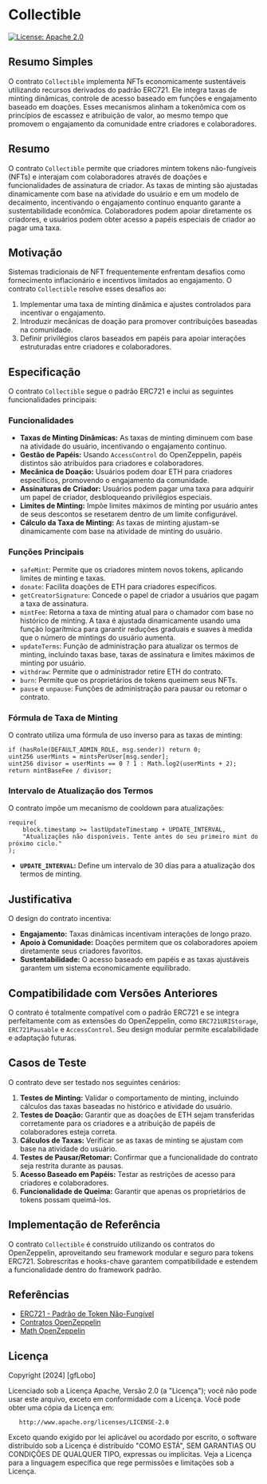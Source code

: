 # Collectible

[![License: Apache 2.0](https://img.shields.io/badge/License-Apache%202.0-blue.svg)](/LICENSE)

## Resumo Simples

O contrato `Collectible` implementa NFTs economicamente sustentáveis utilizando recursos derivados do padrão ERC721. Ele integra taxas de minting dinâmicas, controle de acesso baseado em funções e engajamento baseado em doações. Esses mecanismos alinham a tokenômica com os princípios de escassez e atribuição de valor, ao mesmo tempo que promovem o engajamento da comunidade entre criadores e colaboradores.

## Resumo

O contrato `Collectible` permite que criadores mintem tokens não-fungíveis (NFTs) e interajam com colaboradores através de doações e funcionalidades de assinatura de criador. As taxas de minting são ajustadas dinamicamente com base na atividade do usuário e em um modelo de decaimento, incentivando o engajamento contínuo enquanto garante a sustentabilidade econômica. Colaboradores podem apoiar diretamente os criadores, e usuários podem obter acesso a papéis especiais de criador ao pagar uma taxa.

## Motivação

Sistemas tradicionais de NFT frequentemente enfrentam desafios como fornecimento inflacionário e incentivos limitados ao engajamento. O contrato `Collectible` resolve esses desafios ao:

1. Implementar uma taxa de minting dinâmica e ajustes controlados para incentivar o engajamento.
2. Introduzir mecânicas de doação para promover contribuições baseadas na comunidade.
3. Definir privilégios claros baseados em papéis para apoiar interações estruturadas entre criadores e colaboradores.

## Especificação

O contrato `Collectible` segue o padrão ERC721 e inclui as seguintes funcionalidades principais:

### Funcionalidades

- **Taxas de Minting Dinâmicas:** As taxas de minting diminuem com base na atividade do usuário, incentivando o engajamento contínuo.
- **Gestão de Papéis:** Usando `AccessControl` do OpenZeppelin, papéis distintos são atribuídos para criadores e colaboradores.
- **Mecânica de Doação:** Usuários podem doar ETH para criadores específicos, promovendo o engajamento da comunidade.
- **Assinaturas de Criador:** Usuários podem pagar uma taxa para adquirir um papel de criador, desbloqueando privilégios especiais.
- **Limites de Minting:** Impõe limites máximos de minting por usuário antes de seus descontos se resetarem dentro de um limite configurável.
- **Cálculo da Taxa de Minting:** As taxas de minting ajustam-se dinamicamente com base na atividade de minting do usuário.

### Funções Principais

- `safeMint`: Permite que os criadores mintem novos tokens, aplicando limites de minting e taxas.
- `donate`: Facilita doações de ETH para criadores específicos.
- `getCreatorSignature`: Concede o papel de criador a usuários que pagam a taxa de assinatura.
- `mintFee`: Retorna a taxa de minting atual para o chamador com base no histórico de minting. A taxa é ajustada dinamicamente usando uma função logarítmica para garantir reduções graduais e suaves à medida que o número de mintings do usuário aumenta.
- `updateTerms`: Função de administração para atualizar os termos de minting, incluindo taxas base, taxas de assinatura e limites máximos de minting por usuário.
- `withdraw`: Permite que o administrador retire ETH do contrato.
- `burn`: Permite que os proprietários de tokens queimem seus NFTs.
- `pause` e `unpause`: Funções de administração para pausar ou retomar o contrato.

### Fórmula de Taxa de Minting

O contrato utiliza uma fórmula de uso inverso para as taxas de minting:

```solidity
if (hasRole(DEFAULT_ADMIN_ROLE, msg.sender)) return 0;
uint256 userMints = mintsPerUser[msg.sender];
uint256 divisor = userMints == 0 ? 1 : Math.log2(userMints + 2);
return mintBaseFee / divisor;
```

### Intervalo de Atualização dos Termos

O contrato impõe um mecanismo de cooldown para atualizações:

```solidity
require(
    block.timestamp >= lastUpdateTimestamp + UPDATE_INTERVAL, 
    "Atualizações não disponíveis. Tente antes do seu primeiro mint do próximo ciclo."
);
```

- **`UPDATE_INTERVAL`:** Define um intervalo de 30 dias para a atualização dos termos de minting.

## Justificativa

O design do contrato incentiva:

- **Engajamento:** Taxas dinâmicas incentivam interações de longo prazo.
- **Apoio à Comunidade:** Doações permitem que os colaboradores apoiem diretamente seus criadores favoritos.
- **Sustentabilidade:** O acesso baseado em papéis e as taxas ajustáveis garantem um sistema economicamente equilibrado.

## Compatibilidade com Versões Anteriores

O contrato é totalmente compatível com o padrão ERC721 e se integra perfeitamente com as extensões do OpenZeppelin, como `ERC721URIStorage`, `ERC721Pausable` e `AccessControl`. Seu design modular permite escalabilidade e adaptação futuras.

## Casos de Teste

O contrato deve ser testado nos seguintes cenários:

1. **Testes de Minting:** Validar o comportamento de minting, incluindo cálculos das taxas baseadas no histórico e atividade do usuário.
2. **Testes de Doação:** Garantir que as doações de ETH sejam transferidas corretamente para os criadores e a atribuição de papéis de colaboradores esteja correta.
3. **Cálculos de Taxas:** Verificar se as taxas de minting se ajustam com base na atividade do usuário.
4. **Testes de Pausar/Retomar:** Confirmar que a funcionalidade do contrato seja restrita durante as pausas.
5. **Acesso Baseado em Papéis:** Testar as restrições de acesso para criadores e colaboradores.
6. **Funcionalidade de Queima:** Garantir que apenas os proprietários de tokens possam queimá-los.

## Implementação de Referência

O contrato `Collectible` é construído utilizando os contratos do OpenZeppelin, aproveitando seu framework modular e seguro para tokens ERC721. Sobrescritas e hooks-chave garantem compatibilidade e estendem a funcionalidade dentro do framework padrão.

## Referências

- [ERC721 - Padrão de Token Não-Fungível](https://eips.ethereum.org/EIPS/eip-721)  
- [Contratos OpenZeppelin](https://github.com/OpenZeppelin/openzeppelin-contracts)  
- [Math OpenZeppelin](https://docs.openzeppelin.com/contracts/4.x/api/utils#Math)  

## Licença

   Copyright [2024] [gfLobo]

   Licenciado sob a Licença Apache, Versão 2.0 (a "Licença");
   você não pode usar este arquivo, exceto em conformidade com a Licença.
   Você pode obter uma cópia da Licença em:

       http://www.apache.org/licenses/LICENSE-2.0

   Exceto quando exigido por lei aplicável ou acordado por escrito, o software
   distribuído sob a Licença é distribuído "COMO ESTÁ",
   SEM GARANTIAS OU CONDIÇÕES DE QUALQUER TIPO, expressas ou implícitas.
   Veja a Licença para a linguagem específica que rege permissões e
   limitações sob a Licença.
